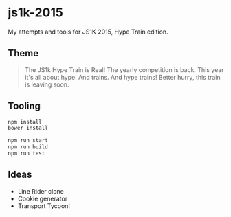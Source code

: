 js1k-2015
=========

My attempts and tools for JS1K 2015, Hype Train edition.

## Theme

> The JS1k Hype Train is Real!
> The yearly competition is back. This year it's all about hype. And trains. And hype trains! Better hurry, this train is leaving soon.

## Tooling

~~~bash
npm install
bower install

npm run start
npm run build
npm run test
~~~

## Ideas

- Line Rider clone
- Cookie generator
- Transport Tycoon!
